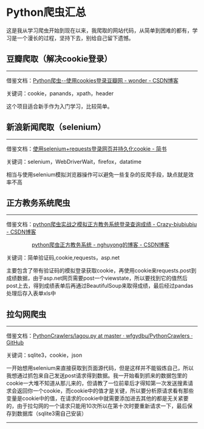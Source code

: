 <div class="kalamu-area" contenteditable="true"><h1>Python爬虫汇总<br></h1><p>这是我从学习爬虫开始到现在以来，我爬取的网站代码，从简单到困难的都有，学习是一个漫长的过程，坚持下去，别给自己留下遗憾。</p><h2>豆瓣爬取（解决cookie登录）<br></h2><hr><p>借鉴文档：<a href="https://blog.csdn.net/qq_16209077/article/details/80012080" target="_blank">Python爬虫--使用cookies登录豆瓣网 - wonder - CSDN博客</a></p><p>关键词：cookie，panands，xpath，header</p><p>这个项目适合新手作为入门学习，比较简单。</p><h2>新浪新闻爬取（selenium）<br></h2><hr><p>借鉴文档：<a href="https://www.jianshu.com/p/eb3df224045c?utm_campaign=haruki&amp;utm_content=note&amp;utm_medium=reader_share&amp;utm_source=qq" target="_blank">使用selenium+requests登录网页并持久化cookie - 简书</a></p><p>关键词：selenium，WebDriverWait，firefox，datatime</p><p>相当与使用selenium模拟浏览器操作可以避免一些复杂的反爬手段，缺点就是效率不高</p><h2>正方教务系统爬虫</h2><hr><p>借鉴文档：<a href="https://blog.csdn.net/beat_the_world/article/details/45621673" target="_blank">python爬虫实战之模拟正方教务系统登录查询成绩 - Crazy-biubiubiu - CSDN博客</a></p><p>&nbsp;&nbsp;&nbsp;&nbsp;&nbsp;&nbsp;&nbsp;&nbsp;&nbsp;&nbsp;&nbsp;&nbsp;&nbsp;&nbsp;&nbsp;&nbsp; <a href="https://blog.csdn.net/nghuyong/article/details/51622888" target="_blank">python爬虫正方教务系统 - nghuyong的博客 - CSDN博客</a></p><p>关键词：简单验证码,cookie,requests，asp.net</p><p>主要包含了带有验证码的模拟登录获取cookie，再使用cookie来requests.post到成绩数据，由于asp.net网页需要post一个viewstate，所以要找到它的值然后post上去，得到成绩表单后再通过BeautifulSoup来取得成绩，最后经过pandas处理后存入表单xls中</p><h2>拉勾网爬虫<br></h2><hr><p>借鉴文档：<a href="https://github.com/wfgydbu/PythonCrawlers/blob/master/lagou.py" target="_blank">PythonCrawlers/lagou.py at master · wfgydbu/PythonCrawlers · GitHub</a></p><p>关键词：sqlite3，cookie，json</p><p>一开始想用selenium来直接获取到页面源代码，但是这样并不能锻炼自己，所以我想通过抓包来自己发送post请求得到数据。我一开始看到抓来的数据包里的cookie一大堆不知道从那儿来的，但请教了一位前辈后才得知第一次发送搜素请求会返回你一个cookie，而cookie中的值才是关键，所以要分析原请求看有那些变量是cookie中的值，在请求的cookie中就需要添加进去其他的都是无关紧要的，由于拉勾网的一个请求只能用10次所以在第十次时要重新请求一下，最后保存到数据库（sqlite3需自己安装）</p><hr><p><br></p></div>
